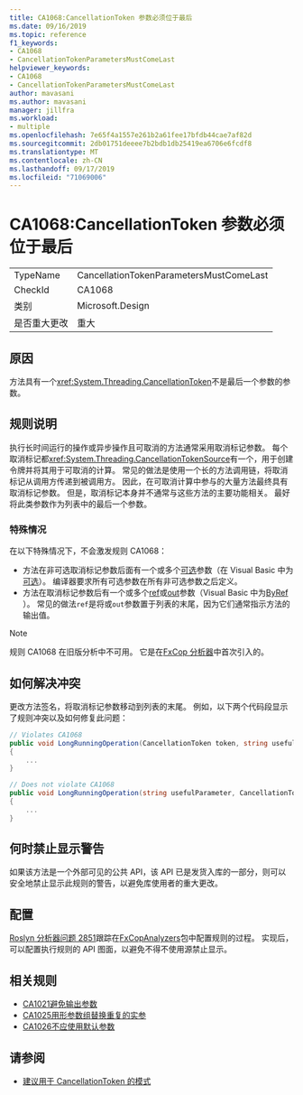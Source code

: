 ```yaml
---
title: CA1068:CancellationToken 参数必须位于最后
ms.date: 09/16/2019
ms.topic: reference
f1_keywords:
- CA1068
- CancellationTokenParametersMustComeLast
helpviewer_keywords:
- CA1068
- CancellationTokenParametersMustComeLast
author: mavasani
ms.author: mavasani
manager: jillfra
ms.workload:
- multiple
ms.openlocfilehash: 7e65f4a1557e261b2a61fee17bfdb44cae7af82d
ms.sourcegitcommit: 2db01751deeee7b2bdb1db25419ea6706e6fcdf8
ms.translationtype: MT
ms.contentlocale: zh-CN
ms.lasthandoff: 09/17/2019
ms.locfileid: "71069006"
---
```

# <a name="ca1068-cancellationtoken-parameters-must-come-last"></a>CA1068:CancellationToken 参数必须位于最后

|||
|-|-|
|TypeName|CancellationTokenParametersMustComeLast|
|CheckId|CA1068|
|类别|Microsoft.Design|
|是否重大更改|重大|

## <a name="cause"></a>原因

方法具有一个<xref:System.Threading.CancellationToken>不是最后一个参数的参数。

## <a name="rule-description"></a>规则说明

执行长时间运行的操作或异步操作且可取消的方法通常采用取消标记参数。 每个取消标记都<xref:System.Threading.CancellationTokenSource>有一个，用于创建令牌并将其用于可取消的计算。 常见的做法是使用一个长的方法调用链，将取消标记从调用方传递到被调用方。 因此，在可取消计算中参与的大量方法最终具有取消标记参数。 但是，取消标记本身并不通常与这些方法的主要功能相关。 最好将此类参数作为列表中的最后一个参数。

### <a name="special-cases"></a>特殊情况
在以下特殊情况下，不会激发规则 CA1068：
- 方法在非可选取消标记参数后面有一个或多个[可选](https://docs.microsoft.com/dotnet/csharp/programming-guide/classes-and-structs/named-and-optional-arguments#optional-arguments)参数（在 Visual Basic 中为[可选](https://docs.microsoft.com/dotnet/visual-basic/programming-guide/language-features/procedures/optional-parameters)）。 编译器要求所有可选参数在所有非可选参数之后定义。
- 方法在取消标记参数后有一个或多个[ref](https://docs.microsoft.com/dotnet/csharp/language-reference/keywords/ref)或[out](https://docs.microsoft.com/dotnet/csharp/language-reference/keywords/out-parameter-modifier)参数（Visual Basic 中为[ByRef](https://docs.microsoft.com/dotnet/visual-basic/language-reference/modifiers/byref) ）。 常见的做法`ref`是将或`out`参数置于列表的末尾，因为它们通常指示方法的输出值。

> [!NOTE]
> 规则 CA1068 在旧版分析中不可用。 它是在[FxCop 分析器](https://www.nuget.org/packages/Microsoft.CodeAnalysis.FxCopAnalyzers)中首次引入的。

## <a name="how-to-fix-violations"></a>如何解决冲突

更改方法签名，将取消标记参数移动到列表的末尾。 例如，以下两个代码段显示了规则冲突以及如何修复此问题：

```csharp
// Violates CA1068
public void LongRunningOperation(CancellationToken token, string usefulParameter)
{
    ...
}
```

```csharp
// Does not violate CA1068
public void LongRunningOperation(string usefulParameter, CancellationToken token)
{
    ...
}
```

## <a name="when-to-suppress-warnings"></a>何时禁止显示警告

如果该方法是一个外部可见的公共 API，该 API 已是发货入库的一部分，则可以安全地禁止显示此规则的警告，以避免库使用者的重大更改。

## <a name="configurability"></a>配置

[Roslyn 分析器问题 2851](https://github.com/dotnet/roslyn-analyzers/issues/2851)跟踪在[FxCopAnalyzers](https://www.nuget.org/packages/Microsoft.CodeAnalysis.FxCopAnalyzers)包中配置规则的过程。 实现后，可以配置执行规则的 API 图面，以避免不得不使用源禁止显示。

## <a name="related-rules"></a>相关规则

- [CA1021避免输出参数](../code-quality/ca1021-avoid-out-parameters.md)
- [CA1025用形参数组替换重复的实参](../code-quality/ca1025-replace-repetitive-arguments-with-params-array.md)
- [CA1026不应使用默认参数](../code-quality/ca1026-default-parameters-should-not-be-used.md)

## <a name="see-also"></a>请参阅

- [建议用于 CancellationToken 的模式](https://devblogs.microsoft.com/premier-developer/recommended-patterns-for-cancellationtoken/)
